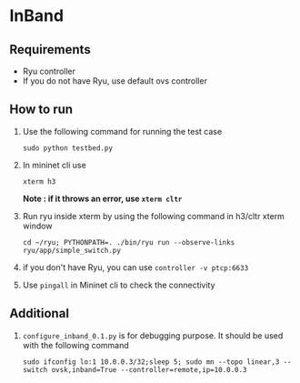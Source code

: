 # InBand

## Requirements

- Ryu controller
- If you do not have Ryu, use default ovs controller

## How to run

1. Use the following command for running the test case

    `sudo python testbed.py`
2. In mininet cli use

    `xterm h3` 
    
    **Note : if it throws an error, use `xterm cltr`**
    
3. Run ryu inside xterm by using the following command in h3/cltr xterm window

    `cd ~/ryu; PYTHONPATH=. ./bin/ryu run --observe-links ryu/app/simple_switch.py`

4. if you don't have Ryu, you can use `controller -v ptcp:6633`

5. Use `pingall` in Mininet cli to check the connectivity

## Additional

1. `configure_inband_0.1.py` is for debugging purpose. It should be used with the following command

    `sudo ifconfig lo:1 10.0.0.3/32;sleep 5; sudo mn --topo linear,3 --switch ovsk,inband=True --controller=remote,ip=10.0.0.3`

